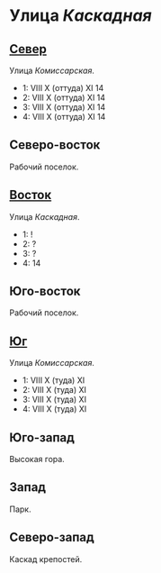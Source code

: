 # Улица *Каскадная*

## [Север](./560060.md)

Улица *Комиссарская*.

* 1:    VIII    X (оттуда)  XI  14
* 2:    VIII    X (оттуда)  XI  14
* 3:    VIII    X (оттуда)  XI  14
* 4:    VIII    X (оттуда)  XI  14

## Северо-восток

Рабочий поселок.

## [Восток](./570065.md)

Улица *Каскадная*.

* 1:    !
* 2:    ?
* 3:    ?
* 4:    14

## Юго-восток

Рабочий поселок.

## [Юг](./560070.md)

Улица *Комиссарская*.

* 1:    VIII    X (туда)    XI
* 2:    VIII    X (туда)    XI
* 3:    VIII    X (туда)    XI
* 4:    VIII    X (туда)    XI

## Юго-запад

Высокая гора.

## Запад

Парк.

## Северо-запад

Каскад крепостей.
